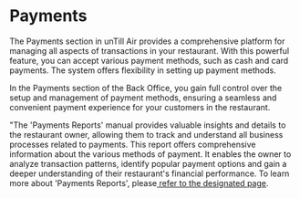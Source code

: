 # Payments

The Payments section in unTill Air provides a comprehensive platform for managing all aspects of transactions in your restaurant. With this powerful feature, you can accept various payment methods, such as cash and card payments. The system offers flexibility in setting up payment methods.&#x20;

In the Payments section of the Back Office, you gain full control over the setup and management of payment methods, ensuring a seamless and convenient payment experience for your customers in the restaurant.

"The 'Payments Reports' manual provides valuable insights and details to the restaurant owner, allowing them to track and understand all business processes related to payments. This report offers comprehensive information about the various methods of payment. It enables the owner to analyze transaction patterns, identify popular payment options and gain a deeper understanding of their restaurant's financial performance. To learn more about 'Payments Reports', please[ refer to the designated page](../../reports/payments-reports.md).
